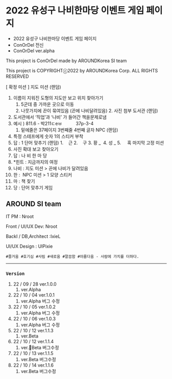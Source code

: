 # 2022 유성구 나비한마당 이벤트 게임 페이지 

- 2022 유성구 나비한마당 이벤트 게임 페이지
- ConOrDel 전신
- ConOrDel ver.alpha

This project is ConOrDel made by AROUNDKorea SI team

This project is COPYRIGHTⓒ2022 by AROUNDKorea Corp. ALL RIGHTS RESERVED

[ 확정 미션 ]
지도 미션 (랜덤)
   1. 이름이 지워진 도형의 지도만 보고 위치 찾아가기
       1. 5군데 중 가까운 곳으로 이동
       2. 나뭇가지에 끈이 묶여있음 (끈에 나비달려있음)
    2. 사진 첨부
도서관 (랜덤)
   1. 도서관에서 ‘직업’과 ‘나비’ 가 들어간 책을문제로냄
   2. 예시 ) 811.6 - 박211ㄷeㅂ
                 37p-3-4
        1. 밑에줄은 37페이지 3번째줄 4번째 글자
NPC (랜덤)
   1. 특정 스테프에게 숫자 1의 스티커 부착
   2. 답 : 1
단어 맞추기 (랜덤)
    1.    근
    2.    구
    3. 황 _ 
    4. 성 _
    5.     혹
마지막 고정 미션
   1. 사진 확대 보고 찾아오기
   2. 답 : 나 비 한 마 당
   3. *힌트 : 지금까지의 여정
   4. 나비 : 지도 미션 > 끈에 나비가 달려있음
   5. 한 :  NPC 미션 > 1 모양 스티커
   6. 마 : 책 찾기
   7. 당 : 단어 맞추기 게임

## AROUND SI team

IT PM : Nroot

Front / UI/UX Dev: Nroot 

BackI / DB,Architect :IxieL

UI/UX Design : UIPixie

`#즐거움 #호기심 #사림 #새로움 #깔끔함 #아름다움 - 사람에 가치를 더하다.` 

---

### `Version`

1. 22 / 09 / 28 ver.1.0.0
    1. ver.Alpha 
2. 22 / 10 / 04 ver.1.0.1
    1. ver.Alpha 버그 수정
3. 22 / 10 / 05 ver.1.0.2
    1. ver.Alpha 버그 수정
4. 22 / 10 / 06 ver.1.0.3
    1. ver.Alpha 버그 수정
5. 22 / 10 / 12 ver.1.1.3
    1. ver.Beta
6. 22 / 10 / 12 ver.1.1.4
    1. ver.Beta 버그수정
7. 22 / 10 / 13 ver.1.1.5
    1. ver.Beta 버그수정
8. 22 / 10 / 14 ver.1.1.6
    1. ver.Beta 버그수정   

